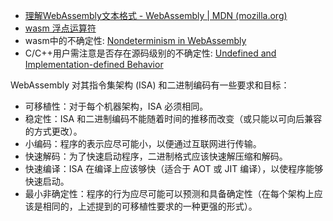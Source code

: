 

- [理解WebAssembly文本格式 - WebAssembly | MDN (mozilla.org)](https://developer.mozilla.org/zh-CN/docs/WebAssembly/Understanding_the_text_format)
- [wasm 浮点运算符](http://webassembly.org.cn/docs/semantics/)
- wasm中的不确定性: [Nondeterminism in WebAssembly](http://webassembly.org.cn/docs/nondeterminism/)
- C/C++用户需注意是否存在源码级别的不确定性: [Undefined and Implementation-defined Behavior](http://webassembly.org.cn/docs/c-and-c++/#undefined-behavior)

WebAssembly 对其指令集架构 (ISA) 和二进制编码有一些要求和目标：
- 可移植性：对于每个机器架构，ISA 必须相同。
- 稳定性：ISA 和二进制编码不能随着时间的推移而改变（或只能以可向后兼容的方式更改）。
- 小编码：程序的表示应尽可能小，以便通过互联网进行传输。
- 快速解码：为了快速启动程序，二进制格式应该快速解压缩和解码。
- 快速编译：ISA 在编译上应该够快（适合于 AOT 或 JIT 编译），以使程序能够快速启动。
- 最小非确定性：程序的行为应尽可能可以预测和具备确定性（在每个架构上应该是相同的，上述提到的可移植性要求的一种更强的形式）。
